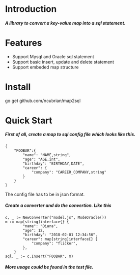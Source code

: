 Introduction
===
##### A library to convert a key-value map into a sql statement.

Features
===
* Support Mysql and Oracle sql statement
* Support basic insert, update and delete statement
* Support embeded map structure

Install
===
go get github.com/ncubrian/map2sql

Quick Start
===
##### First of all, create a map to sql config file which looks like this.

```
{
	"FOOBAR":{
		"name": "NAME,string",
		"age": "AGE,int",
		"birthday": "BIRTHDAY,DATE",
		"career": {
			"company": "CAREER_COMPANY,string"
		}
	}
}
```
The config file has to be in json format.

##### Create a converter and do the convertion. Like this

```
c, _ := NewConverter("model.js", ModeOracle())
m := map[string]interface{} {
		"name": "Diana",
		"age": 12,
		"birthday": "2018-02-01 12:34:56",
		"career": map[string]interface{} {
			"company": "flicker",
		},
	}
sql, _ := c.Insert("FOOBAR", m)
```
##### More usage could be found in the test file.
